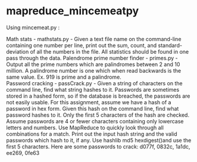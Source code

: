 # mapreduce_mincemeatpy

Using mincemeat.py :


Math stats - mathstats.py -  Given a text file name on the command-line containing one number per line, print out the sum, count, and standard-deviation of all the numbers in the file.  All statistics should be found in one pass through the data.
Palendrome prime number finder - primes.py -  Output all the prime numbers which are palindromes between 2 and 10 million.  A palindrome number is one which when read backwards is the same value.  Ex. 919 is prime and a palindrome.  
Password cracking - passCrack.py - Given a string of characters on the command line, find what string hashes to it.  Passwords are sometimes stored in a hashed form, so if the database is breached, the passwords are not easily usable. For this assignment, assume we have a hash of a password in hex form.  Given this hash on the command line, find what password hashes to it.  Only the first 5 characters of the hash are checked.  Assume passwords are 4 or fewer characters containing only lowercase letters and numbers.  Use MapReduce to quickly look through all combinations for a match.  Print out the input hash string and the valid passwords which hash to it, if any.  Use hashlib md5 hexdigest()and use the first 5 characters.  Here are some passwords to crack: d077f, 0832c, 1a1dc, ee269, 0fe63

